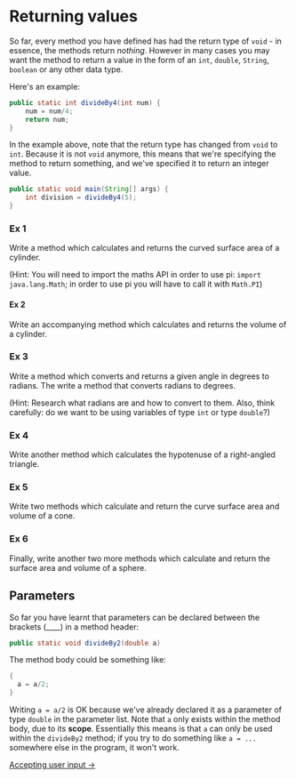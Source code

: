 Returning values
===

So far, every method you have defined has had the return type of `void` - in essence, the methods return *nothing*. However in many cases you may want the method to return a value in the form of an `int`, `double`, `String`, `boolean` or any other data type.

Here's an example:

```java
public static int divideBy4(int num) {
	num = num/4;
	return num;
}
```

In the example above, note that the return type has changed from `void` to `int`. Because it is not `void` anymore, this means that we're specifying the method to return something, and we've specified it to return an integer value.

```java
public static void main(String[] args) {
	int division = divideBy4(5);
}
```

### Ex 1
Write a method which calculates and returns the curved surface area of a cylinder.

(Hint: You will need to import the maths API in order to use pi: `import java.lang.Math`; in order to use pi you will have to call it with `Math.PI`)

#### Ex 2
Write an accompanying method which calculates and returns the volume of a cylinder.

### Ex 3
Write a method which converts and returns a given angle in degrees to radians. The write a method that converts radians to degrees.

(Hint: Research what radians are and how to convert to them. Also, think carefully: do we want to be using variables of type `int` or type `double`?)

### Ex 4
Write another method which calculates the hypotenuse of a right-angled triangle.

### Ex 5
Write two methods which calculate and return the curve surface area and volume of a cone.

### Ex 6
Finally, write another two more methods which calculate and return the surface area and volume of a sphere.

## Parameters
So far you have learnt that parameters can be declared between the brackets (____) in a method header:

```java
public static void divideBy2(double a)
```

The method body could be something like:

```java
{
  a = a/2;
}
```

Writing `a = a/2` is OK because we've already declared it as a  parameter of type `double` in the parameter list. Note that `a` only exists within the method body, due to its **scope**. Essentially this means is that `a` can only be used within the `divideBy2` method; if you try to do something like `a = ...` somewhere else in the program, it won't work.

[Accepting user input &rarr;](./Part-V:-Accepting-user-input-from-the-console.html)

